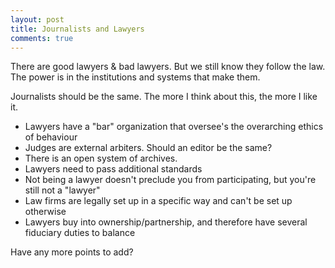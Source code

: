 ```yaml
---
layout: post
title: Journalists and Lawyers
comments: true
---
```

There are good lawyers & bad lawyers. But we still know they follow the law. The power is in the
institutions and systems that make them.

Journalists should be the same. The more I think about this, the more I like it.

- Lawyers have a "bar" organization that oversee's the overarching ethics of behaviour
- Judges are external arbiters. Should an editor be the same?
- There is an open system of archives.
- Lawyers need to pass additional standards
- Not being a lawyer doesn't preclude you from participating, but you're still not a "lawyer"
- Law firms are legally set up in a specific way and can't be set up otherwise
- Lawyers buy into ownership/partnership, and therefore have several fiduciary duties to balance

Have any more points to add?
